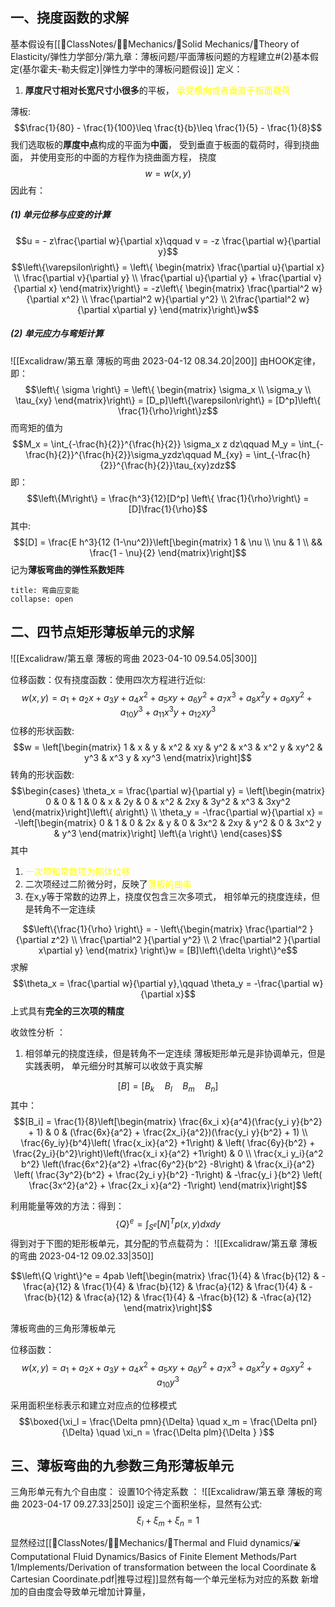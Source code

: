 ## 一、挠度函数的求解
基本假设有[[📘ClassNotes/👨‍🔧Mechanics/🕋Solid Mechanics/🔨Theory of Elasticity/弹性力学部分/第九章：薄板问题/平面薄板问题的方程建立#(2)基本假定(基尔霍夫-勒夫假定)|弹性力学中的薄板问题假设]]
定义：
1. **厚度尺寸相对长宽尺寸小很多**的平板，<mark style="background: transparent; color: yellow"> 承受横向或者垂直于板面载荷</mark>

薄板: 
$$\frac{1}{80} - \frac{1}{100}\leq \frac{t}{b}\leq \frac{1}{5} - \frac{1}{8}$$
我们选取板的**厚度中点**构成的平面为**中面**， 受到垂直于板面的载荷时，得到挠曲面， 并使用变形的中面的方程作为挠曲面方程， 挠度
$$w = w(x,y)$$
因此有：
##### (1) 单元位移与应变的计算
$$u = - z\frac{\partial w}{\partial x}\qquad v = -z \frac{\partial w}{\partial y}$$
$$\left\{\varepsilon\right\} = \left\{ \begin{matrix}
\frac{\partial u}{\partial x} \\ \frac{\partial v}{\partial y} \\ \frac{\partial u}{\partial y} + \frac{\partial v}{\partial x}
\end{matrix}\right\} = -z\left\{ \begin{matrix}
\frac{\partial^2 w}{\partial x^2} \\ 
\frac{\partial^2 w}{\partial y^2} \\
2\frac{\partial^2 w}{\partial x\partial y} 
\end{matrix}\right\}w$$
##### (2) 单元应力与弯矩计算 

![[Excalidraw/第五章 薄板的弯曲 2023-04-12 08.34.20|200]]
由HOOK定律， 即：  
$$\left\{ \sigma \right\} = \left\{ \begin{matrix}
\sigma_x \\ \sigma_y \\ \tau_{xy}
\end{matrix}\right\} = [D_p]\left\{\varepsilon\right\} = [D^p]\left\{ \frac{1}{\rho}\right\}z$$
而弯矩的值为
$$M_x = \int_{-\frac{h}{2}}^{\frac{h}{2}} \sigma_x z dz\qquad  M_y = \int_{-\frac{h}{2}}^{\frac{h}{2}}\sigma_yzdz\qquad M_{xy} = \int_{-\frac{h}{2}}^{\frac{h}{2}}\tau_{xy}zdz$$
即： 
$$\left\{M\right\} = \frac{h^3}{12}[D^p] \left\{ \frac{1}{\rho}\right\} = [D]\frac{1}{\rho}$$
其中: 
$$[D] = \frac{E h^3}{12 (1-\nu^2)}\left[\begin{matrix}
1 & \nu \\ 
\nu & 1 \\
&& \frac{1 - \nu}{2}
\end{matrix}\right]$$
记为**薄板弯曲的弹性系数矩阵**

`````ad-note
title: 弯曲应变能
collapse: open

`````

## 二、四节点矩形薄板单元的求解

![[Excalidraw/第五章 薄板的弯曲 2023-04-10 09.54.05|300]]

位移函数：仅有挠度函数：使用四次方程进行近似:  
$$w(x,y) = a_1 + a_2 x +a_3 y + a_4x^2 + a_5xy + a_6y^2 + a_7 x^3 + a_8 x^2 y + a_9xy^2+ a_{10} y^3 + a_{11} x^3 y + a_{12} xy^3$$
位移的形状函数: 
$$w = \left[\begin{matrix}
1 & x & y & x^2 & xy & y^2 & x^3 & x^2 y  & xy^2 & y^3 & x^3 y & xy^3
\end{matrix}\right]$$
转角的形状函数: 
$$\begin{cases}
\theta_x = \frac{\partial w}{\partial y} = \left[\begin{matrix}
0 & 0 & 1 & 0 & x & 2y & 0 & x^2 & 2xy & 3y^2 & x^3 & 3xy^2
\end{matrix}\right]\left\{ a\right\} \\
\theta_y = -\frac{\partial w}{\partial x} = -\left[\begin{matrix}
0 & 1  & 0  & 2x & y & 0 & 3x^2 & 2xy & y^2 & 0  & 3x^2 y & y^3
\end{matrix}\right] \left\{a \right\}
\end{cases}$$
其中
1. <mark style="background: transparent; color: yellow">一次项和常数项为刚体位移</mark>
2. 二次项经过二阶微分时，反映了<mark style="background: transparent; color: yellow">薄板的曲率</mark>
3. 在x,y等于常数的边界上，挠度仅包含三次多项式， 相邻单元的挠度连续，但是转角不一定连续

$$\left\{\frac{1}{\rho} \right\} = - \left\{\begin{matrix}
\frac{\partial^2 }{\partial z^2} \\ \frac{\partial^2 }{\partial y^2} \\ 2 \frac{\partial^2 }{\partial x\partial y} 
\end{matrix} \right\}w = [B]\left\{\delta \right\}^e$$
求解
$$\theta_x = \frac{\partial w}{\partial y},\qquad  \theta_y = -\frac{\partial w}{\partial x}$$
上式具有**完全的三次项的精度**

收敛性分析 ：
1) 相邻单元的挠度连续，但是转角不一定连续
薄板矩形单元是非协调单元，但是实践表明， 单元细分时其解可以收敛于真实解

$$[B] = [B_k \quad  B_l \quad  B_m \quad  B_n ]$$
其中：
$$[B_i] = \frac{1}{8}\left[\begin{matrix}
\frac{6x_i x}{a^4}(\frac{y_i y}{b^2} + 1) & 0 & (\frac{6x}{a^2} + \frac{2x_i}{a^2})(\frac{y_i y}{b^2} +  1) \\
\frac{6y_iy}{b^4}\left( \frac{x_ix}{a^2} +1\right) & \left( \frac{6y}{b^2} + \frac{2y_i}{b^2}\right)\left(\frac{x_i x}{a^2} +1\right) & 0 \\
\frac{x_i y_i}{a^2 b^2} \left(\frac{6x^2}{a^2} +\frac{6y^2}{b^2} -8\right)  & \frac{x_i}{a^2} \left( \frac{3y^2}{b^2} + \frac{2y_i y}{b^2} -1\right) & -\frac{y_i }{b^2} \left( \frac{3x^2}{a^2} + \frac{2x_i x}{a^2} -1\right)
\end{matrix}\right]$$

利用能量等效的方法：得到：
$$\left\{ Q\right\}^e = \int_{S^e}[N]^T p(x,y) dxdy$$
得到对于下图的矩形板单元，其分配的节点载荷为：
![[Excalidraw/第五章 薄板的弯曲 2023-04-12 09.02.33|350]]

$$\left\{Q \right\}^e  = 4pab \left[\begin{matrix}
 \frac{1}{4} & \frac{b}{12} & -\frac{a}{12} & \frac{1}{4} & \frac{b}{12} & \frac{a}{12} & \frac{1}{4} & -\frac{b}{12} & \frac{a}{12} & \frac{1}{4} & -\frac{b}{12} & -\frac{a}{12}
\end{matrix}\right]$$


薄板弯曲的三角形薄板单元

位移函数：
$$w(x,y) = a_1 + a_2 x +  a_3 y + a_4 x^2 + a_5 xy + a_6 y^2 + a_7 x^3 + a_8 x^2 y  + a_9 xy^2 + a_{10} y^3$$

采用面积坐标表示和建立对应点的位移模式 
$$\boxed{\xi_l = \frac{\Delta pmn}{\Delta} \quad  x_m = \frac{\Delta pnl}{\Delta} \quad  \xi_n = \frac{\Delta plm}{\Delta } }$$

## 三、薄板弯曲的九参数三角形薄板单元 
三角形单元有九个自由度：
设置10个待定系数 ： 
![[Excalidraw/第五章 薄板的弯曲 2023-04-17 09.27.33|250]]
设定三个面积坐标，显然有公式: 
$$\xi_l + \xi_m + \xi_n =1$$
显然经过[[📘ClassNotes/👨‍🔧Mechanics/🌊Thermal and Fluid dynamics/⛲Computational Fluid Dynamics/Basics of Finite Element Methods/Part 1/Implements/Derivation of transformation between the local Coordinate & Cartesian Coordinate.pdf|推导过程]]显然有每一个单元坐标为对应的系数
新增加的自由度会导致单元增加计算量，

